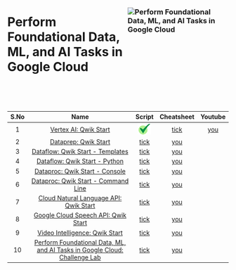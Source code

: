 [youtube]: /assets/yt.png
[cross]: /assets/cross.jpg
[tick]: /assets/tick.jpg

### <img src="https://cdn.qwiklabs.com/ftZ5995WEhd6cF%2BEbjAVeqjKRiZswKm%2BrxO1hSuz82U%3D" alt="Perform Foundational Data, ML, and AI Tasks in Google Cloud" title="Perform Foundational Data, ML, and AI Tasks in Google Cloud" align="right" height="160" width="230"/>

# Perform Foundational Data, ML, and AI Tasks in Google Cloud

<br>
<br>
<br>


| S.No | Name | Script | Cheatsheet | Youtube |
| :--: | :---: | :------: | :--------: | :------: |
| 1 | [Vertex AI: Qwik Start](https://www.cloudskillsboost.google/focuses/18940?parent=catalog) | [![tick][tick]]() | [tick]() | [you]() |
| 2 | [Dataprep: Qwik Start](https://www.cloudskillsboost.google/focuses/584?parent=catalog) | [tick]() | [you]() |
| 3 | [Dataflow: Qwik Start - Templates](https://www.cloudskillsboost.google/focuses/1101?parent=catalog) | [tick]() | [you]() |
| 4 | [Dataflow: Qwik Start - Python](https://www.cloudskillsboost.google/focuses/1100?parent=catalog) | [tick]() | [you]() |
| 5 | [Dataproc: Qwik Start - Console](https://www.cloudskillsboost.google/focuses/586?parent=catalog) | [tick]() | [you]() |
| 6 | [Dataproc: Qwik Start - Command Line](https://www.cloudskillsboost.google/focuses/585?parent=catalog) | [tick]() | [you]() |
| 7 | [Cloud Natural Language API: Qwik Start](https://www.cloudskillsboost.google/focuses/582?parent=catalog) | [tick]() | [you]() |
| 8 | [Google Cloud Speech API: Qwik Start](https://www.cloudskillsboost.google/focuses/588?parent=catalog) | [tick]() | [you]() |
| 9 | [Video Intelligence: Qwik Start](https://www.cloudskillsboost.google/focuses/603?parent=catalog) | [tick]() | [you]() |
| 10 | [Perform Foundational Data, ML, and AI Tasks in Google Cloud: Challenge Lab](https://www.cloudskillsboost.google/focuses/11044?parent=catalog) | [tick]() | [you]() |

